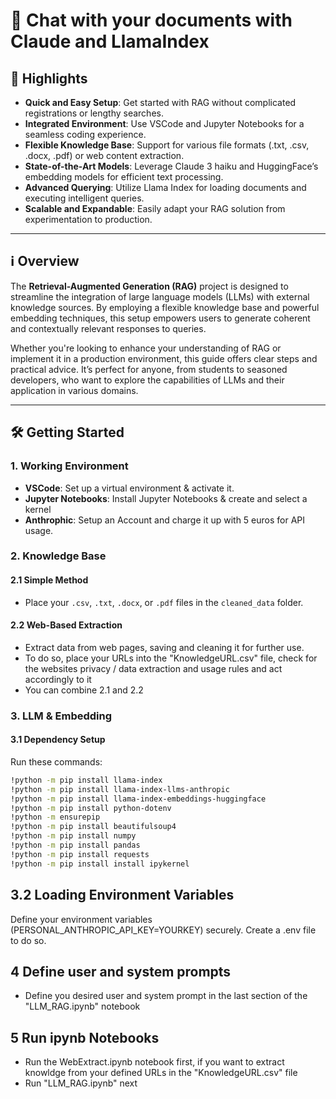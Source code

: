 # 🚀 Chat with your documents with Claude and LlamaIndex

## 🌟 Highlights

- **Quick and Easy Setup**: Get started with RAG without complicated registrations or lengthy searches.
- **Integrated Environment**: Use VSCode and Jupyter Notebooks for a seamless coding experience.
- **Flexible Knowledge Base**: Support for various file formats (.txt, .csv, .docx, .pdf) or web content extraction.
- **State-of-the-Art Models**: Leverage Claude 3 haiku and HuggingFace’s embedding models for efficient text processing.
- **Advanced Querying**: Utilize Llama Index for loading documents and executing intelligent queries.
- **Scalable and Expandable**: Easily adapt your RAG solution from experimentation to production.

---

## ℹ️ Overview

The **Retrieval-Augmented Generation (RAG)** project is designed to streamline the integration of large language models (LLMs) with external knowledge sources. By employing a flexible knowledge base and powerful embedding techniques, this setup empowers users to generate coherent and contextually relevant responses to queries.

Whether you're looking to enhance your understanding of RAG or implement it in a production environment, this guide offers clear steps and practical advice. It’s perfect for anyone, from students to seasoned developers, who want to explore the capabilities of LLMs and their application in various domains.

---

## 🛠️ Getting Started

### 1. Working Environment

- **VSCode**: Set up a virtual environment & activate it.
- **Jupyter Notebooks**: Install Jupyter Notebooks & create and select a kernel
- **Anthrophic**: Setup an Account and charge it up with 5 euros for API usage.

### 2. Knowledge Base

#### 2.1 Simple Method

- Place your `.csv`, `.txt`, `.docx`, or `.pdf` files in the `cleaned_data` folder.


#### 2.2 Web-Based Extraction

- Extract data from web pages, saving and cleaning it for further use. 
- To do so, place your URLs into the "KnowledgeURL.csv" file, check for the websites privacy / data extraction and usage rules and act accordingly to it
- You can combine 2.1 and 2.2

### 3. LLM & Embedding

#### 3.1 Dependency Setup

Run these commands:

```bash
!python -m pip install llama-index
!python -m pip install llama-index-llms-anthropic
!python -m pip install llama-index-embeddings-huggingface 
!python -m pip install python-dotenv
!python -m ensurepip 
!python -m pip install beautifulsoup4
!python -m pip install numpy 
!python -m pip install pandas
!python -m pip install requests 
!python -m pip install install ipykernel
```

## 3.2 Loading Environment Variables

Define your environment variables (PERSONAL_ANTHROPIC_API_KEY=YOURKEY) securely. Create a .env file to do so.


## 4 Define user and system prompts
- Define you desired user and system prompt in the last section of the "LLM_RAG.ipynb" notebook

## 5 Run ipynb Notebooks
- Run the WebExtract.ipynb notebook first, if you want to extract knowldge from your defined URLs in the "KnowledgeURL.csv" file
- Run "LLM_RAG.ipynb" next


